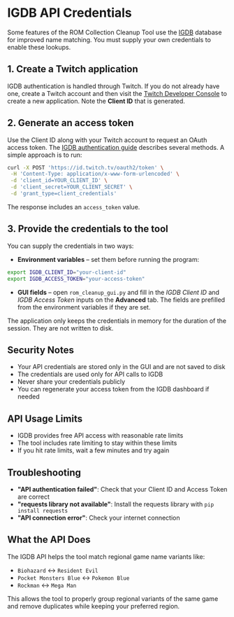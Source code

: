 # IGDB API Credentials

Some features of the ROM Collection Cleanup Tool use the [IGDB](https://api-docs.igdb.com/) database for improved name matching. You must supply your own credentials to enable these lookups.

## 1. Create a Twitch application
IGDB authentication is handled through Twitch. If you do not already have one, create a Twitch account and then visit the [Twitch Developer Console](https://dev.twitch.tv/console/apps) to create a new application. Note the **Client ID** that is generated.

## 2. Generate an access token
Use the Client ID along with your Twitch account to request an OAuth access token. The [IGDB authentication guide](https://api-docs.igdb.com/#authentication) describes several methods. A simple approach is to run:

```bash
curl -X POST 'https://id.twitch.tv/oauth2/token' \
 -H 'Content-Type: application/x-www-form-urlencoded' \
 -d 'client_id=YOUR_CLIENT_ID' \
 -d 'client_secret=YOUR_CLIENT_SECRET' \
 -d 'grant_type=client_credentials'
```

The response includes an `access_token` value.

## 3. Provide the credentials to the tool
You can supply the credentials in two ways:

* **Environment variables** – set them before running the program:
 ```bash
 export IGDB_CLIENT_ID="your-client-id"
 export IGDB_ACCESS_TOKEN="your-access-token"
 ```
* **GUI fields** – open `rom_cleanup_gui.py` and fill in the *IGDB Client ID* and *IGDB Access Token* inputs on the **Advanced** tab. The fields are prefilled from the environment variables if they are set.

The application only keeps the credentials in memory for the duration of the session. They are not written to disk.

## Security Notes
- Your API credentials are stored only in the GUI and are not saved to disk
- The credentials are used only for API calls to IGDB
- Never share your credentials publicly
- You can regenerate your access token from the IGDB dashboard if needed

## API Usage Limits
- IGDB provides free API access with reasonable rate limits
- The tool includes rate limiting to stay within these limits
- If you hit rate limits, wait a few minutes and try again

## Troubleshooting
- **"API authentication failed"**: Check that your Client ID and Access Token are correct
- **"requests library not available"**: Install the requests library with `pip install requests`
- **"API connection error"**: Check your internet connection

## What the API Does
The IGDB API helps the tool match regional game name variants like:
- `Biohazard` ↔ `Resident Evil`
- `Pocket Monsters Blue` ↔ `Pokemon Blue`
- `Rockman` ↔ `Mega Man`

This allows the tool to properly group regional variants of the same game and remove duplicates while keeping your preferred region.